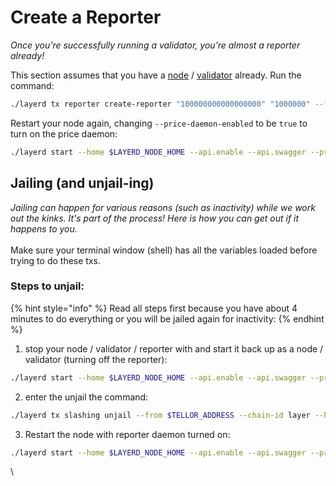 # Create a Reporter

_Once you’re successfully running a validator, you’re almost a reporter already!_&#x20;

This section assumes that you have a [node](run-a-layer-node.md) / [validator](become-a-validator.md) already. Run the command:

```bash
./layerd tx reporter create-reporter "100000000000000000" "1000000" --from $ACCOUNT_NAME --keyring-backend $KEYRING_BACKEND --chain-id layer --home $LAYERD_NODE_HOME --keyring-dir $LAYERD_NODE_HOME
```

Restart your node again, changing `--price-daemon-enabled` to be `true` to turn on the price daemon:

```bash
./layerd start --home $LAYERD_NODE_HOME --api.enable --api.swagger --price-daemon-enabled=true --panic-on-daemon-failure-enabled=false --key-name $ACCOUNT_NAME
```

## Jailing (and unjail-ing)

_Jailing can happen for various reasons (such as inactivity) while we work out the kinks. It's part of the process! Here is how you can get out if it happens to you._ \
\
Make sure your terminal window (shell) has all the variables loaded before trying to do these txs.&#x20;

### Steps to unjail:

{% hint style="info" %}
Read all steps first because you have about 4 minutes to do everything or you will be jailed again for inactivity:
{% endhint %}

1. stop your node / validator / reporter with and start it back up as a node / validator (turning off the reporter):

```bash
./layerd start --home $LAYERD_NODE_HOME --api.enable --api.swagger --price-daemon-enabled=false --panic-on-daemon-failure-enabled=false --key-name $ACCOUNT_NAME
```

2. enter the unjail the command:

```bash
./layerd tx slashing unjail --from $TELLOR_ADDRESS --chain-id layer --home $LAYERD_NODE_HOME --keyring-backend test --keyring-dir $LAYERD_NODE_HOME
```

3. Restart the node with reporter daemon turned on:

```bash
./layerd start --home $LAYERD_NODE_HOME --api.enable --api.swagger --price-daemon-enabled=true --panic-on-daemon-failure-enabled=false --key-name $ACCOUNT_NAME
```

\
